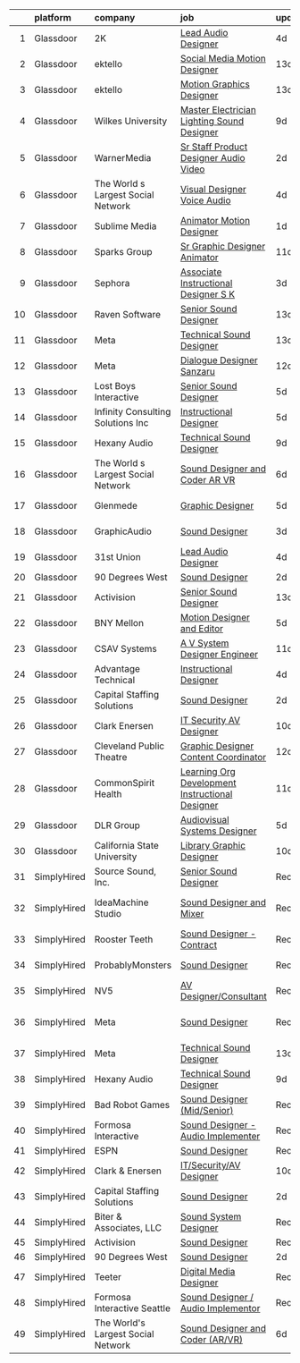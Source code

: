 

|    | platform    | company                            | job                                                                                                                                                                                                                                                                                                                                                                                                                                                                                                                                                                                                                                                                                                                                                                                                                                                                                                                                                                                                                                                                                                                                                                                                                                                                                                                                                                                                                                                          | update_time   | location                 |
|---:|:------------|:-----------------------------------|:-------------------------------------------------------------------------------------------------------------------------------------------------------------------------------------------------------------------------------------------------------------------------------------------------------------------------------------------------------------------------------------------------------------------------------------------------------------------------------------------------------------------------------------------------------------------------------------------------------------------------------------------------------------------------------------------------------------------------------------------------------------------------------------------------------------------------------------------------------------------------------------------------------------------------------------------------------------------------------------------------------------------------------------------------------------------------------------------------------------------------------------------------------------------------------------------------------------------------------------------------------------------------------------------------------------------------------------------------------------------------------------------------------------------------------------------------------------|:--------------|:-------------------------|
|  1 | Glassdoor   | 2K                                 | [Lead Audio Designer](https://www.glassdoor.com/partner/jobListing.htm?pos=114&ao=1136043&s=58&guid=00000183308f70b293f95e43d31ed561&src=GD_JOB_AD&t=SR&vt=w&ea=1&cs=1_2d633f2e&cb=1662967050945&jobListingId=1008124176706&jrtk=3-0-1gco8usc028q5001-1gco8uscki3b8800-7e78213c8eb53484-)                                                                                                                                                                                                                                                                                                                                                                                                                                                                                                                                                                                                                                                                                                                                                                                                                                                                                                                                                                                                                                                                                                                                                                    | 4d            | San Mateo, CA            |
|  2 | Glassdoor   | ektello                            | [Social Media Motion Designer](https://www.glassdoor.com/partner/jobListing.htm?pos=109&ao=1110586&s=58&guid=00000183308f70b293f95e43d31ed561&src=GD_JOB_AD&t=SR&vt=w&ea=1&cs=1_f8da6b20&cb=1662967050944&jobListingId=1008102501246&cpc=42BEC95245890617&jrtk=3-0-1gco8usc028q5001-1gco8uscki3b8800-10a9b89140bbc207--6NYlbfkN0CLjQmfy67UqlWxJvyH5uxFrQGBFL1cdeZdgq-fUlKTlikjnfIyJ3g14UIocJ4LupEWxv2rp2fWiRXcU2ao4n6DijIHPxMW408Ys3yxHWFhgDYQlzysRMtbg_woy1kUkmkgOKt4GtPsBW6g2V5TSMRIBgAqBo340HcHisHjYNBSEYrNHseS63M0CngktgS3LdZhzkABoEeSnXmDsvHAyu7R8YV_vKeyzEaKqh2I1Y55uL-COPkWt0vjuFmp9oice2Di05PtNjilowGx1g_EHdzN1SDX4qDSf242oODVIvFjxIP0LBcttoGowOCJVjXO0ZA9l9fb1yIck5oBc3ntoiRjoIZ6cIP6pnjB8JwmqzFsLvQBwgnha-79SnNTefhmnUGAB0veXUX3L93N_tnhAusgXGR-jqkhriFITTrLN2t0C6EuWh7j5v7tN9a4EV-66wBv63H1DIRuaYNVsgl7vBd2JS5GRK_IOkZXtfTWJfhijOXX9Sw9KTjArmGbdNAOBFjmmfRWe42bsvP17-8t-MVwHW9VZPhMq--90lBKSiLzOl9kR1AzEOtpi_Ht8R4S7FMmFucQD9qOtOvzHCG-FNFZGsY-VJYeUpqHypyYl8w72nGTpHIDzX_UuBwbpT2vWWlLP3dSLHU8vl3XRIxmnC56)                                                                                                                                                                                                                                                                                                                                                                                                                                      | 13d           | Lakeland, FL             |
|  3 | Glassdoor   | ektello                            | [Motion Graphics Designer](https://www.glassdoor.com/partner/jobListing.htm?pos=112&ao=1110586&s=58&guid=00000183308f70b293f95e43d31ed561&src=GD_JOB_AD&t=SR&vt=w&ea=1&cs=1_13b8ccab&cb=1662967050945&jobListingId=1008102501243&cpc=6FC5BA77C9A4CD78&jrtk=3-0-1gco8usc028q5001-1gco8uscki3b8800-5c43d3ce97dd6e87--6NYlbfkN0CLjQmfy67UqlWxJvyH5uxFrQGBFL1cdeZdgq-fUlKTlikjnfIyJ3g14UIocJ4LupEWxv2rp2fWiaRdO7I0eiBPCyQiT0wUq9dB0PHkwRjj_d4_r_Q3QGikFP12SuUrte_y6jC_t9pnOdP9YzrKJs_auK-ZJWebMdPg-Rpj3qSN2Kni2Z4lw_pPN0Ptg_gjhdDhmUJyhDVVGXXswodlygHGR_juXtG8p-onBi2l4_JvOTqFGtJh-VtAzmdu76UFFWL84uKK4Eahw2LQZhIDV4uVfiPvjlZE_5HW6UHakcta7b9453dBFmW_BsNI7c3A7pkxZVyya3-MnasBLdLGbQu8TsxbbUYc9kHmG9YxShuTMq5nKeOP5v3f-8172SsODWvu4IvbMm-ejp4W86Yv7oZMTX6PYhL3INy4oo6wjVmU7inCCJqVi4sHZPM2bZq5Eo5L8QhL0elp7Pg-uKDZlKyXYsXSbkXEUoP90Hx2JfO8q1w33Rq4DWIonwrg3KI0WdbbdMB_CLW53wq037RKUxsEX30M4SsnyIRNwvgm5gabKFjRp-tk1jS7x_-keaUcbbPAuTQ4zK8Q1Br-Wktqk7b63YkvJr-5XM5Wjbh15E2woGNftl3QpYCsKIXoaj-PRloIHTiT16VgYsX3SxNJio05)                                                                                                                                                                                                                                                                                                                                                                                                                                          | 13d           | Lakeland, FL             |
|  4 | Glassdoor   | Wilkes University                  | [Master Electrician Lighting   Sound Designer](https://www.glassdoor.com/partner/jobListing.htm?pos=126&ao=1136043&s=58&guid=00000183308f70b293f95e43d31ed561&src=GD_JOB_AD&t=SR&vt=w&ea=1&cs=1_30fb0674&cb=1662967050946&jobListingId=1008114879459&jrtk=3-0-1gco8usc028q5001-1gco8uscki3b8800-891038bc6dab5eea-)                                                                                                                                                                                                                                                                                                                                                                                                                                                                                                                                                                                                                                                                                                                                                                                                                                                                                                                                                                                                                                                                                                                                           | 9d            | Wilkes-Barre, PA         |
|  5 | Glassdoor   | WarnerMedia                        | [Sr  Staff Product Designer  Audio Video](https://www.glassdoor.com/partner/jobListing.htm?pos=127&ao=1136043&s=58&guid=00000183308f70b293f95e43d31ed561&src=GD_JOB_AD&t=SR&vt=w&cs=1_b4200c46&cb=1662967050946&jobListingId=1008129036459&jrtk=3-0-1gco8usc028q5001-1gco8uscki3b8800-6b97863d1172f7bc-)                                                                                                                                                                                                                                                                                                                                                                                                                                                                                                                                                                                                                                                                                                                                                                                                                                                                                                                                                                                                                                                                                                                                                     | 2d            | California               |
|  6 | Glassdoor   | The World s Largest Social Network | [Visual Designer  Voice Audio ](https://www.glassdoor.com/partner/jobListing.htm?pos=108&ao=1110586&s=58&guid=00000183308f70b293f95e43d31ed561&src=GD_JOB_AD&t=SR&vt=w&ea=1&cs=1_67b70aec&cb=1662967050944&jobListingId=1008124874979&cpc=DE56C24FF6DEC286&jrtk=3-0-1gco8usc028q5001-1gco8uscki3b8800-e131d52455de2782--6NYlbfkN0DSgjPPcnEdvoK3uuxfISLALE6pB1FR7YSHOr_tSg5_QGIhoz_2VqUepdcKLBLI_zRlWJN79SOAyavs9ubgW0PtsiOs_jU9gBdtE_gl4de9rmv1JIj_iM88ZyBBAiBNMOE7aa3xFG1VJ6xof6FiYbAxSRQbLThhJOfjMaZYV8RNJUqf6oIY74Bh5SrbaflSAoC0VGCAgQyxNWa72waDfwP__BlYpEBaVEfmrW03C1Vi0DBFn8HWN06i_swuQQva6yPWsbus9C1tkEiQwfyFkh4pDD2N5cz0hijKI4ELw1wmKM5CDOl-0cwOyzmYvaq4bWW7KhuO7hUVv13JK3jh_25xiqhzHn2wq1MDvCmFEZg1aurQUpwgd_XpgyCZK06ZO_B6qPYD_PgFM5NEXELEj8St0BDDNeDHEMjPYe4xTK_gLiSE6vrpsOT0N7FkBHm-DCXZfbcoB5SkGGaVraXrx2PDjYBhGHMbTeM9JTgwxs1fXPKRc6Mida9Yq9qlMaQzFx9EtsFL-foex-Wqza_3JGA3MbpIsv0Fg-2CbSvBxnNvPCACW4rmPrl55Q8gR8h1Jud_rBvfI1Vol___oJ1tJn22)                                                                                                                                                                                                                                                                                                                                                                                                                                                                                                     | 4d            | San Diego, CA            |
|  7 | Glassdoor   | Sublime Media                      | [Animator Motion Designer](https://www.glassdoor.com/partner/jobListing.htm?pos=115&ao=1136043&s=58&guid=00000183308f70b293f95e43d31ed561&src=GD_JOB_AD&t=SR&vt=w&ea=1&cs=1_cad44627&cb=1662967050945&jobListingId=1008130980122&jrtk=3-0-1gco8usc028q5001-1gco8uscki3b8800-eac606f2f5af83ae-)                                                                                                                                                                                                                                                                                                                                                                                                                                                                                                                                                                                                                                                                                                                                                                                                                                                                                                                                                                                                                                                                                                                                                               | 1d            | Remote                   |
|  8 | Glassdoor   | Sparks Group                       | [Sr Graphic Designer Animator](https://www.glassdoor.com/partner/jobListing.htm?pos=113&ao=1110586&s=58&guid=00000183308f70b293f95e43d31ed561&src=GD_JOB_AD&t=SR&vt=w&cs=1_88b986de&cb=1662967050945&jobListingId=1008108010840&cpc=3BA4CE39D5B5DEF5&jrtk=3-0-1gco8usc028q5001-1gco8uscki3b8800-118283bac91646c9--6NYlbfkN0CVbIAoVGlVV0muHIzlWY31dYj5hrVkKa7qBWZ-hZn3g-zWnitpxah_RyLopvrEJPJvqSisNGhn3sghWKTW5lGKTWiaoJdlwDOsJ8r9PAwG0p4_FjJyGGAiyq9DRKRU87SUD467g6hUVVuQ8-AU0KyRtmiUlnfSEzYFT2bGnWRA2BsL238OdnBgAZ-kzGNBFPpltGZAdf4vzLgMW_Esk39AUs0qPkeQU7jgbzg5DzGfhVWY76HDyS1XpCmWivQ4Qqc8sN8trHFRPOrkJkJ9myVHSc6ieLjd3hHz71jL24zBaD2cAD9_n3nQYqP0rqo8gj9MgKfiPAA8tuwA9ygqzrGfgtIrZVpK9jkg4_3H6Y6__cwRqweHY-oj-6PqlCq2gwBdnG6O_mz8UUYigB1aYlc_xcKCLyCYzBcBbhEQKFZKYHG9ntv9Ejllh2nWiz9Tv5G-oYPD8YJSxdTaHnRtGtz-rSMXbZipssGRaIiXctoe4fRfeTIxyKUROoG5RJXfyJgsoExnZYPmqQ%3D%3D)                                                                                                                                                                                                                                                                                                                                                                                                                                                                                                                                                                               | 11d           | McLean, VA               |
|  9 | Glassdoor   | Sephora                            | [Associate Instructional Designer  S K](https://www.glassdoor.com/partner/jobListing.htm?pos=124&ao=1136043&s=58&guid=00000183308f70b293f95e43d31ed561&src=GD_JOB_AD&t=SR&vt=w&cs=1_a6491c75&cb=1662967050946&jobListingId=1008126719435&jrtk=3-0-1gco8usc028q5001-1gco8uscki3b8800-60d1cc6d4027bf2d-)                                                                                                                                                                                                                                                                                                                                                                                                                                                                                                                                                                                                                                                                                                                                                                                                                                                                                                                                                                                                                                                                                                                                                       | 3d            | San Francisco, CA        |
| 10 | Glassdoor   | Raven Software                     | [Senior Sound Designer](https://www.glassdoor.com/partner/jobListing.htm?pos=122&ao=1136043&s=58&guid=00000183308f70b293f95e43d31ed561&src=GD_JOB_AD&t=SR&vt=w&cs=1_dc845be0&cb=1662967050945&jobListingId=1008100457472&jrtk=3-0-1gco8usc028q5001-1gco8uscki3b8800-0c9b850959a03d08-)                                                                                                                                                                                                                                                                                                                                                                                                                                                                                                                                                                                                                                                                                                                                                                                                                                                                                                                                                                                                                                                                                                                                                                       | 13d           | Middleton, WI            |
| 11 | Glassdoor   | Meta                               | [Technical Sound Designer](https://www.glassdoor.com/partner/jobListing.htm?pos=105&ao=1110586&s=58&guid=00000183308f70b293f95e43d31ed561&src=GD_JOB_AD&t=SR&vt=w&cs=1_8285ab38&cb=1662967050944&jobListingId=1008102577905&cpc=C891152315FA1AD8&jrtk=3-0-1gco8usc028q5001-1gco8uscki3b8800-43ee8e8957f197b7--6NYlbfkN0DYl4UJW4r1Vl7FEn6T9F-rD9lpC-0oMJVSiWjK_MGUd8e8cHXcpv6KPyjLHZEfqkWRCwULr6X75ieJARrAKqgWzisG7J3CWnOtR8MXVg9h6RHVQw8LxsUXbtRHyQGBkIiZRs1E6q1KlzilZzbDkEbl4cSfOYHD8WJrsx4Oe5zq0efzKGC4tT9j4LIwYr4PYn5NjV4YGU46WoWjctHYVNNYqrH3pCa3PxM9xuZUnEd14Fraktr8x4thThQLe1gEQQyBILYaIhCazZe_jfZwmXxatO_-EohRRSW-DCWfwk41YrZoREkoPQxQiNzjYnMFS2IGx9Rzj34vncK18Fod_SIE16kEEz9iJ9FXsE7VgRsTAz_fld74d6iFz5F6rUhrunwgkK82JQM1nWsytGsNrAwzmcJiHDAiCLWuDTTxGw7ME3x76HvxmpUumh_azD6vdFEMH6EFXA9TcMnn3W_QBNCutD599DxyY8DNHNgFNqlqGpA8sfFDWDLHGiJemZ85YNLre9UvYwlf7kSZbwa89IzBB3K-RZTqhZgAiNPm5erbSXrio8PIVOB-LGvOHHoOb6ApqIXOuwgAh79nm1gBkdUv_WU5DRr5aMdR6A-lw9KRZT917I8ijvBo54xXwunqks7oWefzgiHPiHUYcWM4sJTq4630HbkRCXYj1pOJj4rKpSD9is-uzDJWb3aANihdZms7yBxjNm0mRntWpNVbAHWUnokTNkmNLsxJU59Paee0AIY-eRAkQvyoia0wqksDrfI6SxsnupZcJXPvy4Ree7uI10xzyj4Kw6-9YP21rzKgVhRxZl1ennVMno_5Nv7nhgLDmCxXMQdTlQaGP_UF5vkPrcQO69xGfzRpFOlzJPyiMBLyzlo2U7voIAfMe5pxSZkRzBFZDuCJkIIN27lRj-ug_B-6_XEGVM1rNxaP8svlQJ8mz1FYe8zluz93wuWA49qRhEI358-CwyXCK-_eT-q4LmDkTJsXbVYunK1DEjSJph3dCJFGVxj9RelwJ43Wo5UnLZSAzteTXti0QPMuSAGnfIytv2t8U-VXZx07RNgblxC66_vcVnu3ddKzYzX_NwM%3D) | 13d           | Remote                   |
| 12 | Glassdoor   | Meta                               | [Dialogue Designer   Sanzaru](https://www.glassdoor.com/partner/jobListing.htm?pos=116&ao=1136043&s=58&guid=00000183308f70b293f95e43d31ed561&src=GD_JOB_AD&t=SR&vt=w&cs=1_1b1163d0&cb=1662967050945&jobListingId=1008104539773&jrtk=3-0-1gco8usc028q5001-1gco8uscki3b8800-d839aa22d2dcaec8-)                                                                                                                                                                                                                                                                                                                                                                                                                                                                                                                                                                                                                                                                                                                                                                                                                                                                                                                                                                                                                                                                                                                                                                 | 12d           | Remote                   |
| 13 | Glassdoor   | Lost Boys Interactive              | [Senior Sound Designer](https://www.glassdoor.com/partner/jobListing.htm?pos=117&ao=1136043&s=58&guid=00000183308f70b293f95e43d31ed561&src=GD_JOB_AD&t=SR&vt=w&ea=1&cs=1_b460e0f6&cb=1662967050945&jobListingId=1008120798292&jrtk=3-0-1gco8usc028q5001-1gco8uscki3b8800-4efa4d6d9bf3d9de-)                                                                                                                                                                                                                                                                                                                                                                                                                                                                                                                                                                                                                                                                                                                                                                                                                                                                                                                                                                                                                                                                                                                                                                  | 5d            | Remote                   |
| 14 | Glassdoor   | Infinity Consulting Solutions  Inc | [Instructional Designer](https://www.glassdoor.com/partner/jobListing.htm?pos=123&ao=1136043&s=58&guid=00000183308f70b293f95e43d31ed561&src=GD_JOB_AD&t=SR&vt=w&cs=1_4ad6d767&cb=1662967050946&jobListingId=1008121239811&jrtk=3-0-1gco8usc028q5001-1gco8uscki3b8800-60620a5bf894c743-)                                                                                                                                                                                                                                                                                                                                                                                                                                                                                                                                                                                                                                                                                                                                                                                                                                                                                                                                                                                                                                                                                                                                                                      | 5d            | Santa Ana, CA            |
| 15 | Glassdoor   | Hexany Audio                       | [Technical Sound Designer](https://www.glassdoor.com/partner/jobListing.htm?pos=102&ao=1110586&s=58&guid=00000183308f70b293f95e43d31ed561&src=GD_JOB_AD&t=SR&vt=w&ea=1&cs=1_066c60ff&cb=1662967050943&jobListingId=1008114321181&cpc=C779B72A99EC89AE&jrtk=3-0-1gco8usc028q5001-1gco8uscki3b8800-0ac8534fda25569b--6NYlbfkN0CFC62QAxPlQDUanI3CInFwDfLuR7bBing2k-9qaB2Sgc7mfRdyTz-EnIjEcjqKoAh4_ZZLLwyGjkgqwi6svkxAivLIJAIQwILeIjbqoOs_xRSKFIya7sfTf_opYwReedpv9fbyaMfagL_ldIDi899DzamSPVTzKUQ6FBR6yrjTDkrfgnIyK-QPQNkykjuk2w-J-mJt9djrU9_VV7pfPkKKlSdHymU_cIUqJ3oTqLVeiFHf1GbRYuoUyXfBggMI2JaSfjphFOZ2Ywc10AkMygWlimYAIKhgCOOYN8I6bYHLk-1vjeKk9aRUiABRjF8giTSTY24Qbm7I7cF8vgVHI3CWEueDVFP-pf05WezsOD-L8yjpq2_9YWV24GMpKW6eUQULjzTpeMttMSX5-clIXEi1rlg6rZw3I9_ORDfJ10mK7qtRDBwP5CDBIsFnNbG6hjSW7-_hviqbyRuul8BJcXspwXsEEir5ZAXqgGaVlTG6DxTl0n-R3YxMcAzP3qNx9hs%3D)                                                                                                                                                                                                                                                                                                                                                                                                                                                                                                                                                                                            | 9d            | Bell Gardens, CA         |
| 16 | Glassdoor   | The World s Largest Social Network | [Sound Designer and Coder  AR VR ](https://www.glassdoor.com/partner/jobListing.htm?pos=106&ao=1110586&s=58&guid=00000183308f70b293f95e43d31ed561&src=GD_JOB_AD&t=SR&vt=w&ea=1&cs=1_4cdc3ddd&cb=1662967050944&jobListingId=1008119621897&cpc=87A0A889578C8297&jrtk=3-0-1gco8usc028q5001-1gco8uscki3b8800-792e069ce58ec255--6NYlbfkN0DSgjPPcnEdvoK3uuxfISLALE6pB1FR7YSHOr_tSg5_QGIhoz_2VqUepdcKLBLI_zSAkyoPLr8SW09-PjMp5E3sUsZ27AYwJCrMelMSnXS0uT1ZKTCetCxW1DzSBrWn2OZEGuHuHB4Kpypt8iVx5QGZb1-8THVZWrH1Dg0s0-WNklFEyS_twdAR4MaLCulWu25wMUxLaq8KlOubJOekt1r3Op2IQBHW4sb5jWd6xFdbxxhnQaF82xSnSCe2QK4FTpSWnLXAW86wVfQe93glR34YsQuGfAeaqSaud0TxWRhZ91Ge0dIY8liETF-JpDxqeHDA_dgEn-wBIqQ27K8qhyZlBVhRb2MQpm6RBAXVWKdCAcnyg4qAaxYaCwOmsfniiyjphwU0tzndVv46cT5NUUfDoyIELYIGqPFlPmM2j6sIzgG_1NAgDWWxsxstyl8tIFosVvG7XWRYXWj0nq8VXIVG-lhicBa1grmiarlfiJV60OEa3oEy_NBacZRK54aqLPHZzK_7OtMLI0db7cIxUjSwL4K_ZqJaoHM2Vgnz-eqa4hOVhfsFlPXmd4yso9S3hhj8KIKdwWwWgLmQDhIViJ2zLKvnqvrm6I4%3D)                                                                                                                                                                                                                                                                                                                                                                                                                                                                                    | 6d            | Baltimore, MD            |
| 17 | Glassdoor   | Glenmede                           | [Graphic Designer](https://www.glassdoor.com/partner/jobListing.htm?pos=125&ao=1136043&s=58&guid=00000183308f70b293f95e43d31ed561&src=GD_JOB_AD&t=SR&vt=w&cs=1_9fb8803c&cb=1662967050946&jobListingId=1008120167021&jrtk=3-0-1gco8usc028q5001-1gco8uscki3b8800-3e91885d2c2de0de-)                                                                                                                                                                                                                                                                                                                                                                                                                                                                                                                                                                                                                                                                                                                                                                                                                                                                                                                                                                                                                                                                                                                                                                            | 5d            | Philadelphia, PA         |
| 18 | Glassdoor   | GraphicAudio                       | [Sound Designer](https://www.glassdoor.com/partner/jobListing.htm?pos=119&ao=1136043&s=58&guid=00000183308f70b293f95e43d31ed561&src=GD_JOB_AD&t=SR&vt=w&ea=1&cs=1_884eeb62&cb=1662967050945&jobListingId=1008125971583&jrtk=3-0-1gco8usc028q5001-1gco8uscki3b8800-aed320a76da8de40-)                                                                                                                                                                                                                                                                                                                                                                                                                                                                                                                                                                                                                                                                                                                                                                                                                                                                                                                                                                                                                                                                                                                                                                         | 3d            | Derwood, MD              |
| 19 | Glassdoor   | 31st Union                         | [Lead Audio Designer](https://www.glassdoor.com/partner/jobListing.htm?pos=120&ao=1136043&s=58&guid=00000183308f70b293f95e43d31ed561&src=GD_JOB_AD&t=SR&vt=w&cs=1_b5366e2e&cb=1662967050945&jobListingId=1008124176707&jrtk=3-0-1gco8usc028q5001-1gco8uscki3b8800-1eb63b73c13be9d5-)                                                                                                                                                                                                                                                                                                                                                                                                                                                                                                                                                                                                                                                                                                                                                                                                                                                                                                                                                                                                                                                                                                                                                                         | 4d            | San Mateo, CA            |
| 20 | Glassdoor   | 90 Degrees West                    | [Sound Designer](https://www.glassdoor.com/partner/jobListing.htm?pos=104&ao=1110586&s=58&guid=00000183308f70b293f95e43d31ed561&src=GD_JOB_AD&t=SR&vt=w&ea=1&cs=1_3247083e&cb=1662967050944&jobListingId=1008129217065&cpc=5EFBB0462F9C6B7A&jrtk=3-0-1gco8usc028q5001-1gco8uscki3b8800-ab4b984b42557acb--6NYlbfkN0DdLn5tXN_RiyJSiFodarGZFJKa8s6F6AK0THPBWp05MWFlkDe5FfH80RFthirOBdvnGxIGgD2OZpTAG7KAbVEBNezLEazsar8xjlqWzN9jJGLSv9lbunwqwfJ8_STZmDELIwLfBYLjdEWYtzi-gwNrhIz-Gtuz_AFQaq4bMUqsItB6iQm1_ip4KxKzXZRfX66BxzH0LcwuqQNcMfHQgspX3AVidboVD3OAAl_zCyTrBY3zeHzag3tEp7y-fduWEsdNPoGz7muzBLj4RQ8eHJy7hb857RkTa1lKaWW_-8T0cMevTgzg5VOVTlaMFTKeAudc071HUtLU6xwRBov1p_F5TSSTcC_w6L59LhyStecCy_shouu1s5h0eZr3OAbtfPQ2IGBMe55IQgG4LQQqFoDAZAuLFQJUH0cSN-aDVfdWM0Zkw12h4abybSzx6Chf6E_Tk-YfhSiDAm2qpK8YYB3v7jscnwmdWN1Al52k1OjPGIumjbuniSYM)                                                                                                                                                                                                                                                                                                                                                                                                                                                                                                                                                                                                                    | 2d            | Remote                   |
| 21 | Glassdoor   | Activision                         | [Senior Sound Designer](https://www.glassdoor.com/partner/jobListing.htm?pos=118&ao=1136043&s=58&guid=00000183308f70b293f95e43d31ed561&src=GD_JOB_AD&t=SR&vt=w&cs=1_04ed9393&cb=1662967050945&jobListingId=1008101904556&jrtk=3-0-1gco8usc028q5001-1gco8uscki3b8800-cf43c1a0fca2401a-)                                                                                                                                                                                                                                                                                                                                                                                                                                                                                                                                                                                                                                                                                                                                                                                                                                                                                                                                                                                                                                                                                                                                                                       | 13d           | Foster City, CA          |
| 22 | Glassdoor   | BNY Mellon                         | [Motion Designer and Editor](https://www.glassdoor.com/partner/jobListing.htm?pos=121&ao=1136043&s=58&guid=00000183308f70b293f95e43d31ed561&src=GD_JOB_AD&t=SR&vt=w&cs=1_0e128554&cb=1662967050945&jobListingId=1008121553539&jrtk=3-0-1gco8usc028q5001-1gco8uscki3b8800-843eceb987bbdaee-)                                                                                                                                                                                                                                                                                                                                                                                                                                                                                                                                                                                                                                                                                                                                                                                                                                                                                                                                                                                                                                                                                                                                                                  | 5d            | New York, NY             |
| 23 | Glassdoor   | CSAV Systems                       | [A V System Designer   Engineer](https://www.glassdoor.com/partner/jobListing.htm?pos=101&ao=1110586&s=58&guid=00000183308f70b293f95e43d31ed561&src=GD_JOB_AD&t=SR&vt=w&ea=1&cs=1_fd539ed6&cb=1662967050943&jobListingId=1008107004784&cpc=097AB8C29B9A33B8&jrtk=3-0-1gco8usc028q5001-1gco8uscki3b8800-43f9423fdf69b7e7--6NYlbfkN0Bi-g4OEguhQEx4pjzkmulzkFDPdVMQm6g82nLRMcVRUEL01Dp3X9kPKPF8L0UPZ6TPiF3Okp0KEqF7d5QRB9Yktdi6boa6byGl-L9MLapvU3iPX86IB4iaPTaGCOzpL0U65VpyBjyabU0IXP5dql6y0atp8MqSoaVUFNHZv46Wxfa6Qr8edqQB-U-5T48BdH2KUmgZwmqfKUGqKeNZGX40AWpGYQgF7bmeRFZP8mV_0eUfV7UC1xhCKynJPUbCZ05ZzMGbsDM0i1yVc1WYfJyGjZl_aFyP5D5uEhDEspkmNhnoGyFp1JCu7OEKXg3dKuZ5WlvP7q-aaLhM7Kh2050JvFumi4PksxIVYMvHnx06Bz8JPfhuAMPue5AGqa0vhUiiLIMZsQ1aPzjtBJvxZ50RywoYU79h-rRYMbUrG2onAH04iQuIda4v7uu5Y2i9mm0c24kpnIrlBdHNlbR1U_j53IS8WXuFc4AAhiGr1GMY7qMbDtLHZ6aygmrvWHbZgqKkcYUSww4xAhn0l6Lm7KyX)                                                                                                                                                                                                                                                                                                                                                                                                                                                                                                                                                                    | 11d           | Colts Neck, NJ           |
| 24 | Glassdoor   | Advantage Technical                | [Instructional Designer](https://www.glassdoor.com/partner/jobListing.htm?pos=110&ao=1110586&s=58&guid=00000183308f70b293f95e43d31ed561&src=GD_JOB_AD&t=SR&vt=w&ea=1&cs=1_b7f79ce1&cb=1662967050945&jobListingId=1008123549496&cpc=39A4E8CE329AB187&jrtk=3-0-1gco8usc028q5001-1gco8uscki3b8800-79a2190befb40fcd--6NYlbfkN0CQRQ3eiV4YWjrRS1ho7HVQ9JO8v6Fb3eU0yDOJbdOiEguntuRlpE4-_N6DYLNj-GoNQvdqsFgbJvNe9_xkG5pkKIJCPS76-j_57s6zVdR3O5cws1JqDBbPLWg5Bg8e6qOwD4e-y-dVMmhC5dIr2Uq-uT2VDPXRG_WxEheCyS2TcBF_OPBvbwVgWLHLgpFkZ6MOQ7rw8Jgg2QjxYrGQCDqBRkosJGI2cm_WsTX4GzMtDYXGdx5pvcD3jS4wHgiBxnDTX7J23oNui3cPdIu_5PFGMPdbrBirhkOErNYLpiLef_Zvls6If-ibPNzlqID-X3kjMVQaI4kkQVUbbN2A-vlKxuqbj-k-lZRFVkjSLju4-IQQbD5-5CZAu22dUQH2LGVTjGcjHFtZBAVmwgGJxVvde4fRCAgvWnmSmFpeJaBwQiJr7eTwBl_Cp52FYpseJ-DwcsNXNQBby6XsnGpgcHTLlbz7LDfktSKDPPlC1yHrJWu-k_Mosw5bIIQjzfYlP_f8Da4bHtLJ-r7EW2hYECGxPpMcAl5xTXOUfcuW_b6ccWdatTtB1IYejZLnseDgVuJF5vU9mB9nxw%3D%3D)                                                                                                                                                                                                                                                                                                                                                                                                                                                                                                                | 4d            | Santa Ana, CA            |
| 25 | Glassdoor   | Capital Staffing Solutions         | [Sound Designer](https://www.glassdoor.com/partner/jobListing.htm?pos=111&ao=1110586&s=58&guid=00000183308f70b293f95e43d31ed561&src=GD_JOB_AD&t=SR&vt=w&ea=1&cs=1_c5afd03a&cb=1662967050945&jobListingId=1008129709119&cpc=AC285F3A3ECA6BB0&jrtk=3-0-1gco8usc028q5001-1gco8uscki3b8800-09213c6d8b86affe--6NYlbfkN0AHXq2vAVwR3IH7wgnTMdWCa3HguypIXx0DFudX-u0zu6XSU0N9gDGCMsnO9yvyAfN_kLx_H3lDVVid6YQ8s5rRwP1Oj-6I2tZ4J_DhfnI7Sqwo0O2vIntQaS2wOb-iUjXPBHbBvCRckoDoXMJOzdxtq_kWXi-rWMrYVNO55dhacRX_Ur72SdFvrY7JTtq5YoeBtopFXXLt_ZVlGNodG9C7WntYrVRt9CP-tRmw1EJko2VB5xD81md_kojkYT8hp04BiwDs5fMnYs-OUjc8EUU4ass-NQneMNz2haap553qOTj05LDrn21XHsStsH4z-WsRymHw8q5V5z1FzlEZNH5fI9DvNth0jqwXQCGNz9RrAstDcoqEjYpPbGlQU4RQVPlX_NopGtBfJsppn8JCAx-HxtY0qn1zmEaDmQfJFxqG8xnymaQ-A4H3WOIxS6OYlTKBpM2WdWV9Qxrx7BGTcAZhP_ewfa0msvA9KwTqw_6B0vPKWlni827db3nq4L9oumJ0ut2BRx5HVg%3D%3D)                                                                                                                                                                                                                                                                                                                                                                                                                                                                                                                                                                                        | 2d            | Remote                   |
| 26 | Glassdoor   | Clark   Enersen                    | [IT Security AV Designer](https://www.glassdoor.com/partner/jobListing.htm?pos=103&ao=1110586&s=58&guid=00000183308f70b293f95e43d31ed561&src=GD_JOB_AD&t=SR&vt=w&ea=1&cs=1_3e5ef7d9&cb=1662967050944&jobListingId=1008110591487&cpc=C779B72A99EC89AE&jrtk=3-0-1gco8usc028q5001-1gco8uscki3b8800-998eddd178d01b9d--6NYlbfkN0AnBwt9DQBfF3iu5kunSxTy-P1CLUXG82Y_Hqm7PW6jxOpFl6bpy28AdJqbAl8vct4TfBRoBlc_AnqvUy_NVRvjgZW1frtRjGCPpu46510r48XPviAauAzFRdfBnoJpxLYnyExMM3lCNEHzNDfHkli83S-2a9JPKCdcN5tXun22A2lzN4dfJzN4Q7x_DpByBgCyDEBd8IhMXaakEYJoFVFKWfwNuH7XxfSM93AWcN7uNehphwRMEjku_df3MvV--6jCpLloOyobZZPciU9RPZ3gbTW1_jbXdKjdVpyKQ-ObTBhomVqSnjUhYbPvjGdWRrbzTD28DMpijbaW8Rd0GdwwNFszaZ1sUrPga83YdkTUYx-rqFw5F5xIh_VfK9JAvLLtqxUDKp3wo6_ffZ8wbsy-1ORc28YBpS311a1RpRei2hkRba_xEa42DZpWXPSAm_m2S-jtC09np9xxyrVhxtWW3a60VcAHeFxFMduNKoy6RNU03Qu8OC05IiPRkR2ctwMx3iIm6RLRbQ%3D%3D)                                                                                                                                                                                                                                                                                                                                                                                                                                                                                                                                                                               | 10d           | Kansas City, MO          |
| 27 | Glassdoor   | Cleveland Public Theatre           | [Graphic Designer   Content Coordinator](https://www.glassdoor.com/partner/jobListing.htm?pos=107&ao=1110586&s=58&guid=00000183308f70b293f95e43d31ed561&src=GD_JOB_AD&t=SR&vt=w&ea=1&cs=1_e46f4e43&cb=1662967050944&jobListingId=1008104058550&cpc=C3517E2410EFB392&jrtk=3-0-1gco8usc028q5001-1gco8uscki3b8800-4978f5ca65dfee5d--6NYlbfkN0DZZww-p_mr8GWlqIRBY21Wjl_Fk3kglyx5_HcxykVqwaIFqCAegIZJ6pOXw6lf2v9fBE5sgvc-_t5xuhNGEEQzY1Hif99v1hgDVjDnYUhrHb5j25t2JJOA0FPwoG1tWNWjRtn6AUmuwLmwAbkK3JTxOAOzaEhcv7sCjD3rXKSIJ0e2moRl8no4DHRItvC3YLcvuV13wPsPBF8P7yg-iRbqBnPilkTLuX4YoqMZc_ccnIUFMpfzeyh_VR8iTU6naAYAI2BMB1ZsCr03kCqvNZZt3tF7u41BE8aIUctXfv_Q9AsCo8MiN5TllsA3WAlBv6KvGuo0gYe11VyE7WUhENjtLzm2PPyAdT9WXZQ9XlCgY4O7_YFVOYP9DuwMlbAyoIxInIeZnnVPE85VuuNQuy8CNF1hjp42mgKzlG2VkfgjYPElgK40LEu-fqlfw3FLQ9fgPhEzrF4nJdtbX0DyL4HqD6vKyItindn2YfpC1HPYDwiiqC3ddhSOrhZxp96fxGy6InUQTIObySowl1l9p5Mq)                                                                                                                                                                                                                                                                                                                                                                                                                                                                                                                                                            | 12d           | Cleveland, OH            |
| 28 | Glassdoor   | CommonSpirit Health                | [Learning Org Development Instructional Designer](https://www.glassdoor.com/partner/jobListing.htm?pos=128&ao=1136043&s=58&guid=00000183308f70b293f95e43d31ed561&src=GD_JOB_AD&t=SR&vt=w&cs=1_18d73210&cb=1662967050946&jobListingId=1008107497662&jrtk=3-0-1gco8usc028q5001-1gco8uscki3b8800-9d693c543b0c97f6-)                                                                                                                                                                                                                                                                                                                                                                                                                                                                                                                                                                                                                                                                                                                                                                                                                                                                                                                                                                                                                                                                                                                                             | 11d           | Phoenix, AZ              |
| 29 | Glassdoor   | DLR Group                          | [Audiovisual Systems Designer](https://www.glassdoor.com/partner/jobListing.htm?pos=129&ao=1136043&s=58&guid=00000183308f70b293f95e43d31ed561&src=GD_JOB_AD&t=SR&vt=w&ea=1&cs=1_2f9fa6b1&cb=1662967050946&jobListingId=1008121828380&jrtk=3-0-1gco8usc028q5001-1gco8uscki3b8800-0647fe1bb0f8722c-)                                                                                                                                                                                                                                                                                                                                                                                                                                                                                                                                                                                                                                                                                                                                                                                                                                                                                                                                                                                                                                                                                                                                                           | 5d            | Cleveland, OH            |
| 30 | Glassdoor   | California State University        | [Library Graphic Designer](https://www.glassdoor.com/partner/jobListing.htm?pos=130&ao=1136043&s=58&guid=00000183308f70b293f95e43d31ed561&src=GD_JOB_AD&t=SR&vt=w&cs=1_aa578b09&cb=1662967050946&jobListingId=1008111563408&jrtk=3-0-1gco8usc028q5001-1gco8uscki3b8800-f7df5b8df131e111-)                                                                                                                                                                                                                                                                                                                                                                                                                                                                                                                                                                                                                                                                                                                                                                                                                                                                                                                                                                                                                                                                                                                                                                    | 10d           | Fresno, CA               |
| 31 | SimplyHired | Source Sound, Inc.                 | [Senior Sound Designer](https://www.simplyhired.com/job/mw3datBFZnSnzm3SFniNFlYC60OHbjYX1kgvM61bk-lO-0QBaaabnQ?q=sound+designer)                                                                                                                                                                                                                                                                                                                                                                                                                                                                                                                                                                                                                                                                                                                                                                                                                                                                                                                                                                                                                                                                                                                                                                                                                                                                                                                             | Recently      | Remote                   |
| 32 | SimplyHired | IdeaMachine Studio                 | [Sound Designer and Mixer](https://www.simplyhired.com/job/3_cnKWbKCzfz8K406esix9aXeGkS2iLw6vp3jwYHfDLUWBO0TV9GDQ?q=sound+designer)                                                                                                                                                                                                                                                                                                                                                                                                                                                                                                                                                                                                                                                                                                                                                                                                                                                                                                                                                                                                                                                                                                                                                                                                                                                                                                                          | Recently      | San Francisco, CA        |
| 33 | SimplyHired | Rooster Teeth                      | [Sound Designer - Contract](https://www.simplyhired.com/job/9KdiR85ZI2gR9N4RdhD9EExQNXWroZraddVjovjDND8QUzOK69wDOQ?q=sound+designer)                                                                                                                                                                                                                                                                                                                                                                                                                                                                                                                                                                                                                                                                                                                                                                                                                                                                                                                                                                                                                                                                                                                                                                                                                                                                                                                         | Recently      | Austin, TX               |
| 34 | SimplyHired | ProbablyMonsters                   | [Sound Designer](https://www.simplyhired.com/job/xVZJO_x3JeDs2LzkkChu67VPgLeiK5h9tRK2JmP1MyniH3CkM-Yu_A?q=sound+designer)                                                                                                                                                                                                                                                                                                                                                                                                                                                                                                                                                                                                                                                                                                                                                                                                                                                                                                                                                                                                                                                                                                                                                                                                                                                                                                                                    | Recently      | Bellevue, WA             |
| 35 | SimplyHired | NV5                                | [AV Designer/Consultant](https://www.simplyhired.com/job/4NDOFxz6AaFE4t7vXtn8KviBkemSb7tVhSuOUA08TCc4fQsAg3fr5Q?q=sound+designer)                                                                                                                                                                                                                                                                                                                                                                                                                                                                                                                                                                                                                                                                                                                                                                                                                                                                                                                                                                                                                                                                                                                                                                                                                                                                                                                            | Recently      | Arlington, TX            |
| 36 | SimplyHired | Meta                               | [Sound Designer](https://www.simplyhired.com/job/WOkO3p-i2u1T1y6dUtAOR5iM4l-fI4SKkKQlrDedkNoGcMUgbGBM6g?q=sound+designer)                                                                                                                                                                                                                                                                                                                                                                                                                                                                                                                                                                                                                                                                                                                                                                                                                                                                                                                                                                                                                                                                                                                                                                                                                                                                                                                                    | Recently      | Fremont, CA +3 locations |
| 37 | SimplyHired | Meta                               | [Technical Sound Designer](https://www.simplyhired.com/job/oco7H6Ee0Yxz6K9VIiOUQp7tKcmX8AQ3dqDzLrGeud9lf03NDEY6mg?q=sound+designer)                                                                                                                                                                                                                                                                                                                                                                                                                                                                                                                                                                                                                                                                                                                                                                                                                                                                                                                                                                                                                                                                                                                                                                                                                                                                                                                          | 13d           | Remote                   |
| 38 | SimplyHired | Hexany Audio                       | [Technical Sound Designer](https://www.simplyhired.com/job/iD9HzTTZ2IYC2pBE2fqT2eCkfmWXGaM5qD7yfsUft_olx4lh9pYVaw?q=sound+designer)                                                                                                                                                                                                                                                                                                                                                                                                                                                                                                                                                                                                                                                                                                                                                                                                                                                                                                                                                                                                                                                                                                                                                                                                                                                                                                                          | 9d            | Bell Gardens, CA         |
| 39 | SimplyHired | Bad Robot Games                    | [Sound Designer (Mid/Senior)](https://www.simplyhired.com/job/5k7lNxd5mPx4SDP11_bQMCoaI3zXskx9LCyK6sAv6bc57TMyAoaPVQ?q=sound+designer)                                                                                                                                                                                                                                                                                                                                                                                                                                                                                                                                                                                                                                                                                                                                                                                                                                                                                                                                                                                                                                                                                                                                                                                                                                                                                                                       | Recently      | Santa Monica, CA         |
| 40 | SimplyHired | Formosa Interactive                | [Sound Designer - Audio Implementer](https://www.simplyhired.com/job/E63_BRjyLumhk01Bv7mOuaoR0vafXGhLD-NTsS2e6CEpoHi4FvqYnw?q=sound+designer)                                                                                                                                                                                                                                                                                                                                                                                                                                                                                                                                                                                                                                                                                                                                                                                                                                                                                                                                                                                                                                                                                                                                                                                                                                                                                                                | Recently      | Burbank, CA              |
| 41 | SimplyHired | ESPN                               | [Sound Designer](https://www.simplyhired.com/job/-pQTL77CSRSoogkAPIImoniIHQxPXM21wAqOE09JhGOiN3sPS6ZjRg?q=sound+designer)                                                                                                                                                                                                                                                                                                                                                                                                                                                                                                                                                                                                                                                                                                                                                                                                                                                                                                                                                                                                                                                                                                                                                                                                                                                                                                                                    | Recently      | Bristol, CT              |
| 42 | SimplyHired | Clark & Enersen                    | [IT/Security/AV Designer](https://www.simplyhired.com/job/lnIgKrFfPV1ynsboIwv55UwTD2bMhz_4snjqtIf5M4eG2qVt6aF1CQ?q=sound+designer)                                                                                                                                                                                                                                                                                                                                                                                                                                                                                                                                                                                                                                                                                                                                                                                                                                                                                                                                                                                                                                                                                                                                                                                                                                                                                                                           | 10d           | Kansas City, MO          |
| 43 | SimplyHired | Capital Staffing Solutions         | [Sound Designer](https://www.simplyhired.com/job/b9kyTKXHPuDGwesDk6hrAwH7hd2arSycS3vTfQHlwG-ctnNF1cnbTA?q=sound+designer)                                                                                                                                                                                                                                                                                                                                                                                                                                                                                                                                                                                                                                                                                                                                                                                                                                                                                                                                                                                                                                                                                                                                                                                                                                                                                                                                    | 2d            | Remote                   |
| 44 | SimplyHired | Biter & Associates, LLC            | [Sound System Designer](https://www.simplyhired.com/job/pO5Sa53ShB-3jOChVp2NEPkLlNWMjCTpAprXs-rnPrOGsxdx0nYLpA?q=sound+designer)                                                                                                                                                                                                                                                                                                                                                                                                                                                                                                                                                                                                                                                                                                                                                                                                                                                                                                                                                                                                                                                                                                                                                                                                                                                                                                                             | Recently      | Addison, TX              |
| 45 | SimplyHired | Activision                         | [Sound Designer](https://www.simplyhired.com/job/i7qlcqa6pP-srEpgyNNEjRvZmW5tDc8R6vUqXUq0hP94Ee2Cl5AgeQ?q=sound+designer)                                                                                                                                                                                                                                                                                                                                                                                                                                                                                                                                                                                                                                                                                                                                                                                                                                                                                                                                                                                                                                                                                                                                                                                                                                                                                                                                    | Recently      | Austin, TX               |
| 46 | SimplyHired | 90 Degrees West                    | [Sound Designer](https://www.simplyhired.com/job/RslgcboB9n7ZNLHL8X5pPYjEiB_GysXD9qtDEXUL5lSdCCxMcAVObQ?q=sound+designer)                                                                                                                                                                                                                                                                                                                                                                                                                                                                                                                                                                                                                                                                                                                                                                                                                                                                                                                                                                                                                                                                                                                                                                                                                                                                                                                                    | 2d            | Remote                   |
| 47 | SimplyHired | Teeter                             | [Digital Media Designer](https://www.simplyhired.com/job/jFCzDrwAH8eMKhTfDHaqJ5UOnbVAP0OeTC69zWsuiw0vQMQTbaxvvg?q=sound+designer)                                                                                                                                                                                                                                                                                                                                                                                                                                                                                                                                                                                                                                                                                                                                                                                                                                                                                                                                                                                                                                                                                                                                                                                                                                                                                                                            | Recently      | Bonney Lake, WA          |
| 48 | SimplyHired | Formosa Interactive Seattle        | [Sound Designer / Audio Implementor](https://www.simplyhired.com/job/vlF4rzpIgemNyADbSUoWC36FtYYh2ouWspqfTFtuxzveh07-6RCwmg?q=sound+designer)                                                                                                                                                                                                                                                                                                                                                                                                                                                                                                                                                                                                                                                                                                                                                                                                                                                                                                                                                                                                                                                                                                                                                                                                                                                                                                                | Recently      | Seattle, WA              |
| 49 | SimplyHired | The World's Largest Social Network | [Sound Designer and Coder (AR/VR)](https://www.simplyhired.com/job/4d1AUQNyU1nUAKHnNPf0KIpzkL2HZQph87XLa-lj4Xe_sxV3auacOA?q=sound+designer)                                                                                                                                                                                                                                                                                                                                                                                                                                                                                                                                                                                                                                                                                                                                                                                                                                                                                                                                                                                                                                                                                                                                                                                                                                                                                                                  | 6d            | Los Angeles, CA          |